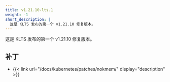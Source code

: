 ```yaml
---
title: v1.21.10-lts.1
weight: -1
short_description: |
  这是 KLTS 发布的第一个 v1.21.10 修复版本。
---
```


这是 KLTS 发布的第一个 v1.21.10 修复版本。

## 补丁

- {{< link url="/docs/kubernetes/patches/nokmem/" display="description" >}}
